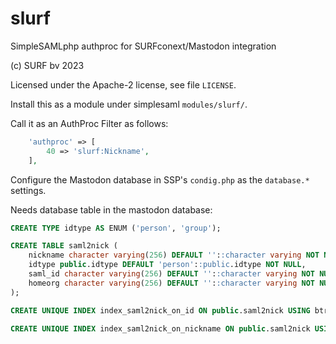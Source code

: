 # slurf
SimpleSAMLphp authproc for SURFconext/Mastodon integration

(c) SURF bv 2023

Licensed under the Apache-2 license, see file `LICENSE`.

Install this as a module under simplesaml `modules/slurf/`.

Call it as an AuthProc Filter as follows:

```php
    'authproc' => [
        40 => 'slurf:Nickname',
    ],
```

Configure the Mastodon database in SSP's `condig.php` as the `database.*` settings.

Needs database table in the mastodon database:

```sql
CREATE TYPE idtype AS ENUM ('person', 'group');

CREATE TABLE saml2nick (
    nickname character varying(256) DEFAULT ''::character varying NOT NULL,
    idtype public.idtype DEFAULT 'person'::public.idtype NOT NULL,
    saml_id character varying(256) DEFAULT ''::character varying NOT NULL,
    homeorg character varying(256) DEFAULT ''::character varying NOT NULL
);

CREATE UNIQUE INDEX index_saml2nick_on_id ON public.saml2nick USING btree (saml_id, idtype);

CREATE UNIQUE INDEX index_saml2nick_on_nickname ON public.saml2nick USING btree (lower((nickname)::text));
```

